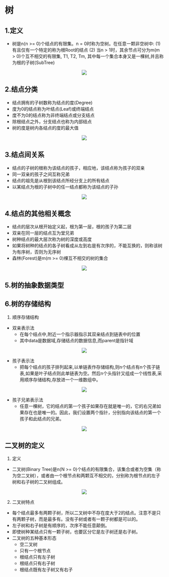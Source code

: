 # 树

## 1.定义

+ 树是n(n >= 0)个结点的有限集。n = 0时称为空树。在任意一颗非空树中:
  (1) 有且仅有一个特定的称为根Root的结点
  (2) 当n > 1时，其余节点可分为m(m > 0)个互不相交的有限集, T1, T2, Tm, 其中每一个集合本身又是一棵树,并且称为根的子树(SubTree)

<div align=center><img src="https://github.com/Upmerge/Daily/blob/master/1.DataStructuresAndAlgorithms/0.DataStructures/0.Note/image/1.PNG"/></div>

## 2.结点分类

+ 结点拥有的子树数称为结点的度(Degree)
+ 度为0的结点称为叶结点(Leaf)或终端结点
+ 度不为0的结点称为非终端结点或分支结点
+ 除根结点之外，分支结点也称为内部结点
+ 树的度是树内各结点的度的最大值

<div align=center><img src="https://github.com/Upmerge/Daily/blob/master/1.DataStructuresAndAlgorithms/0.DataStructures/0.Note/image/2.PNG"/></div>

## 3.结点间关系

+ 结点的子树的根称为该结点的孩子，相应地，该结点称为孩子的双亲
+ 同一双亲的孩子之间互称兄弟
+ 结点的祖先是从根到该结点所经分支上的所有结点
+ 以某结点为根的子树中的任一结点都称为该结点的子孙

<div align=center><img src="https://github.com/Upmerge/Daily/blob/master/1.DataStructuresAndAlgorithms/0.DataStructures/0.Note/image/3.PNG"/></div>

## 4.结点的其他相关概念

+ 结点的层次从根开始定义起，根为第一层，根的孩子为第二层
+ 双亲在同一层的结点互为堂兄弟
+ 树种结点的最大层次称为树的深度或高度
+ 如果将树种的结点的各子树看成从左到右是有次序的，不能互换的，则称该树为有序树，否则为无序树
+ 森林(Forest)是m(m >= 0)棵互不相交的树的集合

<div align=center><img src="https://github.com/Upmerge/Daily/blob/master/1.DataStructuresAndAlgorithms/0.DataStructures/0.Note/image/4.PNG"/></div>

## 5.树的抽象数据类型

## 6.树的存储结构

1. 顺序存储结构

+ 双亲表示法
  + 在每个结点中,附近一个指示器指示其双亲结点到链表中的位置
  + 其中data是数据域,存储结点的数据信息,而parent是指针域
  
<div align=center><img src="https://github.com/Upmerge/Daily/blob/master/1.DataStructuresAndAlgorithms/0.DataStructures/0.Note/image/5.PNG"/></div>

+ 孩子表示法
  + 把每个结点的孩子排列起来,以单链表作存储结构,则n个结点有n个孩子链表,如果是叶子结点则此单链表为空。然后n个头指针又组成一个线性表,采用顺序存储结构,存放进一个一维数组中。

<div align=center><img src="https://github.com/Upmerge/Daily/blob/master/1.DataStructuresAndAlgorithms/0.DataStructures/0.Note/image/6.PNG"/></div>

+ 孩子兄弟表示法
  + 任意一棵树，它的结点的第一个孩子如果存在就是唯一的，它的右兄弟如果存在也是唯一的。因此，我们设置两个指针，分别指向该结点的第一个孩子和此结点的兄弟。

<div align=center><img src="https://github.com/Upmerge/Daily/blob/master/1.DataStructuresAndAlgorithms/0.DataStructures/0.Note/image/7.PNG"/></div>

## 二叉树的定义

1. 定义

+ 二叉树(Binary Tree)是n(N >= 0)个结点的有限集合，该集合或者为空集（称为空二叉树），或者由一个根节点和两颗互不相交的，分别称为根节点的左子树和右子树的二叉树组成。

<div align=center><img src="https://github.com/Upmerge/Daily/blob/master/1.DataStructuresAndAlgorithms/0.DataStructures/0.Note/image/8.PNG"/></div>

2. 二叉树特点

+ 每个结点最多有两颗子树，所以二叉树中不存在度大于2的结点。注意不是只有两颗子树，而是最多有。没有子树或者有一颗子树都是可以的。
+ 左子树和右子树是有顺序的，次序不能任意颠倒。
+ 即使树种某结点只有一颗子树，也要区分它是左子树还是右子树。
+ 二叉树的五种基本形态
  + 空二叉树
  + 只有一个根节点
  + 根结点只有左子树
  + 根结点只有右子树
  + 根结点既有左子树又有右子
